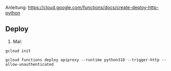 Anleitung: https://cloud.google.com/functions/docs/create-deploy-http-python

## Deploy
1. Mal:
```
gcloud init
```

```
gcloud functions deploy apiproxy --runtime python310 --trigger-http --allow-unauthenticated
```